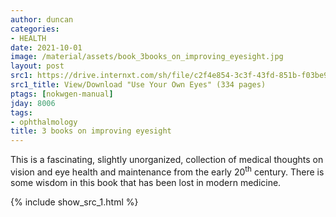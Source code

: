 ```yaml
---
author: duncan
categories:
- HEALTH
date: 2021-10-01
image: /material/assets/book_3books_on_improving_eyesight.jpg
layout: post
src1: https://drive.internxt.com/sh/file/c2f4e854-3c3f-43fd-851b-f03be9f7ed2b/4c12567e280c624f612b39abb26091c7664bb075a9a05f4468d33403eaef6d4e
src1_title: View/Download "Use Your Own Eyes" (334 pages)
ptags: [nokwgen-manual]
jday: 8006
tags:
- ophthalmology
title: 3 books on improving eyesight
---
```


This is a fascinating, slightly unorganized, collection of medical thoughts on vision and eye health and maintenance from the early 20<sup>th</sup> century. There is some wisdom in this book that has been lost in modern medicine.

<!--more-->



{% include show_src_1.html %}

